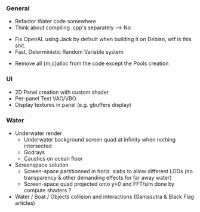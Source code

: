 ### General
+ Refactor Water code somewhere
+ Think about compiling .cpp's separately --> No
- Fix OpenAL using Jack by default when building it on Debian, wtf is this shit.
- Fast, Deterministic Random Variable system
+ Remove all {m,c}alloc from the code except the Pools creation

### UI
- 2D Panel creation with custom shader
- Per-panel Text VAO/VBO.
- Display textures in panel (e.g. gbuffers display)

### Water
- Underwater render
    - Underwater background screen quad at infinity when nothing intersected
    - Godrays
    - Caustics on ocean floor
- Screenspace solution
    - Screen-space partitionned in horiz. slabs to allow different LODs (no transparency & other
    demanding effects for far away water)
    - Screen-space quad projected onto y=0 and FFT/sim done by compute shaders ?
- Water / Boat / Objects collision and interactions (Gamasutra & Black Flag articles)
